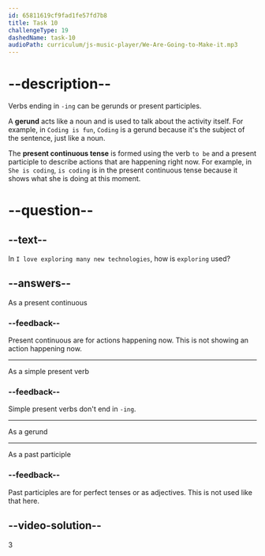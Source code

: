 ```yaml
---
id: 65811619cf9fad1fe57fd7b8
title: Task 10
challengeType: 19
dashedName: task-10
audioPath: curriculum/js-music-player/We-Are-Going-to-Make-it.mp3
---
```


<!--
AUDIO REFERENCE:
Maria: I love exploring many new technologies and improving my skills. It keeps me enthusiastic about our projects.
-->

# --description--

Verbs ending in `-ing` can be gerunds or present participles. 

A **gerund** acts like a noun and is used to talk about the activity itself. For example, in `Coding is fun`, `Coding` is a gerund because it's the subject of the sentence, just like a noun.

The **present continuous tense** is formed using the verb `to be` and a present participle to describe actions that are happening right now. For example, in `She is coding`, `is coding` is in the present continuous tense because it shows what she is doing at this moment.

# --question--

## --text--

In `I love exploring many new technologies`, how is `exploring` used?

## --answers--

As a present continuous

### --feedback--

Present continuous are for actions happening now. This is not showing an action happening now.

---

As a simple present verb

### --feedback--

Simple present verbs don't end in `-ing`.

---

As a gerund

---

As a past participle

### --feedback--

Past participles are for perfect tenses or as adjectives. This is not used like that here.

## --video-solution--

3
